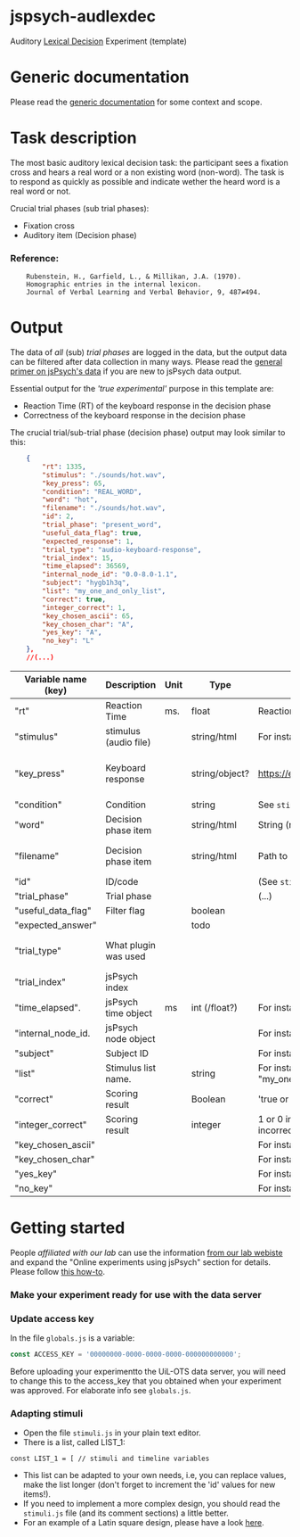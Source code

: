 # jspsych-audlexdec
Auditory [Lexical Decision](https://en.wikipedia.org/wiki/Lexical_decision_task) Experiment (template)

# Generic documentation
Please read the [generic documentation](https://github.com/UiL-OTS-labs/jspsych-uil-template-docs) for some context and scope.

# Task description
The most basic auditory lexical decision task: the participant sees a fixation cross and hears a real word or a non existing word (non-word). The task is to respond as quickly as possible and indicate wether the heard word is a real word or not.

Crucial trial phases (sub trial phases):
- Fixation cross
- Auditory item (Decision phase)

### Reference:
        Rubenstein, H., Garfield, L., & Millikan, J.A. (1970). 
        Homographic entries in the internal lexicon. 
        Journal of Verbal Learning and Verbal Behavior, 9, 487≠494.

# Output
The data of _all_ (sub) _trial phases_ are logged in the data, but the output data can be filtered after data collection in many ways.
Please read the [general primer on jsPsych's data](https://github.com/UiL-OTS-labs/jspsych-output) if you are new to jsPsych data output.

Essential output for the _'true experimental'_ purpose in this template are:

- Reaction Time (RT) of the keyboard response in the decision phase
- Correctness of the keyboard response in the decision phase

The crucial trial/sub-trial phase (decision phase) output may look similar to this:

```json
	{
		"rt": 1335,
		"stimulus": "./sounds/hot.wav",
		"key_press": 65,
		"condition": "REAL_WORD",
		"word": "hot",
		"filename": "./sounds/hot.wav",
		"id": 2,
		"trial_phase": "present_word",
		"useful_data_flag": true,
		"expected_response": 1,
		"trial_type": "audio-keyboard-response",
		"trial_index": 15,
		"time_elapsed": 36569,
		"internal_node_id": "0.0-8.0-1.1",
		"subject": "hygb1h3q",
		"list": "my_one_and_only_list",
		"correct": true,
		"integer_correct": 1,
		"key_chosen_ascii": 65,
		"key_chosen_char": "A",
		"yes_key": "A",
		"no_key": "L"
	},
	//(...)
```
Variable name (key) | Description          | Unit  | Type           | Comments                             | jsPsych default | Template default | Plugin name
--------------------|----------------------|-------|----------------|--------------------------------------|-----------------|------------------|------------
"rt"                | Reaction Time        | ms.   | float          | Reaction time in milliseconds        | yes             |                  |
"stimulus"          | stimulus (audio file)|       | string/html    | For instance: "./sounds/hot.wav"     | yes             |                  |
"key_press"         | Keyboard response    |       | string/object? | https://en.wikipedia.org/wiki/ASCII  | yes             |                  | html-keyboard-response/audio-keyboard-response
"condition"         | Condition            |       | string         | See ```stimuli.js```                 | no              | yes              |
"word"              | Decision phase item  |       | string/html    | String (represents "audio")          | no              | yes              |
"filename"          | Decision phase item  |       | string/html    | Path to 'word' audio"                | no              | yes              | audio-keyboard-response
"id"                | ID/code              |       |                | (See `stimuli.js` and `index.html`)  |                 | yes              |
"trial_phase"       | Trial phase          |       |                | (...)                                | no              | yes              |
"useful_data_flag"  | Filter flag          |       | boolean        |                                      | no              | yes              |
"expected_answer"   |                      |       | todo           |                                      | no              | no/yes/willbe    |
"trial_type"        | What plugin was used |       |                |                                      | yes             |                  | "audio-keyboard-response"
"trial_index"       | jsPsych index        |       |                |                            	       | yes             |                  |
"time_elapsed".     | jsPsych time object  | ms    | int (/float?)  | For instance: 45062                  | yes             |                  |
"internal_node_id.  | jsPsych node object  |       |                | For instance:"0.0-11.0-1.4"          | yes             |                  |
"subject"           | Subject ID           |       |                | For instance: "8oo722dq"             |                 | yes              |
"list"              | Stimulus list name.  |       | string         | For instance: "my_one_and_only_list" | no              | yes              |
"correct"           | Scoring result       |       | Boolean        | 'true or false' score of response    |                 | yes              |
"integer_correct"   | Scoring result       |       | integer        | 1 or 0 in case of corect or incorrect| no              | yes              |
"key_chosen_ascii"  |                      |       |                | For instance: 65                     | no              | yes              |
"key_chosen_char"   |                      |       |                | For instance: "A"                    | no              | yes              |
"yes_key"           |                      |       |                | For instance:  "A"                   | no              | yes              |
"no_key"            |                      |       |                | For instance: "L"                    | no              | yes              |



# Getting started 
People _affiliated with our lab_ can use the information [from our lab webiste](https://uilots-labs.wp.hum.uu.nl/experiments/overview/) and expand the "Online experiments using jsPsych" section for details. Please follow [this how-to](https://uilots-labs.wp.hum.uu.nl/how-to/online-experimenting/).

### Make your experiment ready for use with the data server

### Update access key
In the file `globals.js` is a variable:
```javascript
const ACCESS_KEY = '00000000-0000-0000-0000-000000000000';
```
Before uploading your experimentto the UiL-OTS data server, you will need to change this to the access_key that you obtained when your experiment was approved. For elaborate info see `globals.js`.


### Adapting stimuli
- Open the file `stimuli.js` in your plain text editor.
- There is a list, called LIST_1:

```javacript
const LIST_1 = [ // stimuli and timeline variables

```
-  This list can be adapted to your own needs, i.e, you can replace values, make the list longer (don't forget to increment the 'id' values for new items!).
- If you need to implement a more complex design, you should read the `stimuli.js` file (and its comment sections) a little better. 
- For an example of a Latin square design, please have a look [here](https://github.com/UiL-OTS-labs/jspsych-spr-mw).





  

